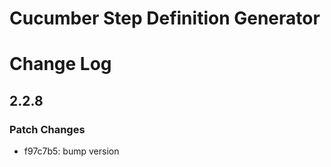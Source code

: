 # Cucumber Step Definition Generator

# Change Log

## 2.2.8

### Patch Changes

- f97c7b5: bump version
